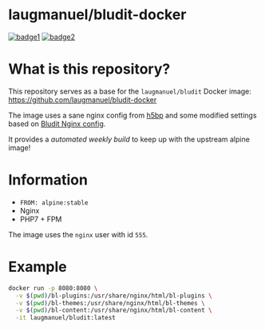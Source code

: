 # laugmanuel/bludit-docker

[![badge1](https://img.shields.io/docker/pulls/laugmanuel/bludit?logo=appveyor)](https://hub.docker.com/r/laugmanuel/grav)
[![badge2](https://github.com/laugmanuel/bludit-docker/workflows/ci/badge.svg)](https://hub.docker.com/r/laugmanuel/grav)

# What is this repository?

This repository serves as a base for the `laugmanuel/bludit` Docker image: https://github.com/laugmanuel/bludit-docker

The image uses a sane nginx config from [h5bp](https://github.com/h5bp/server-configs-nginx) and some modified settings based on [Bludit Nginx config](https://docs.bludit.com/en/webservers/nginx).

It provides a *automated weekly build* to keep up with the upstream alpine image!

# Information

- `FROM: alpine:stable`
- Nginx
- PHP7 + FPM

The image uses the `nginx` user with id `555`.

# Example

```sh
docker run -p 8080:8080 \
  -v $(pwd)/bl-plugins:/usr/share/nginx/html/bl-plugins \
  -v $(pwd)/bl-themes:/usr/share/nginx/html/bl-themes \
  -v $(pwd)/bl-content:/usr/share/nginx/html/bl-content \
  -it laugmanuel/bludit:latest
```
